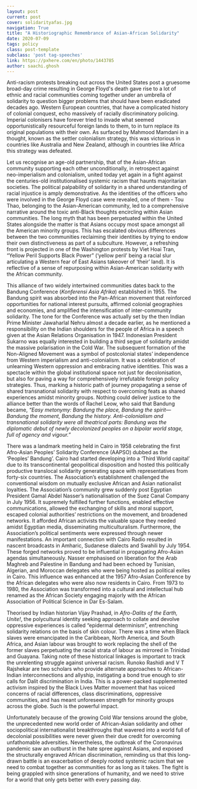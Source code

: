 ```yaml
---
layout: post
current: post
cover: solidarityafas.jpg
navigation: True
title: "A Historiographic Remembrance of Asian-African Solidarity"
date: 2020-07-09
tags: policy
class: post-template
subclass: 'post tag-speeches'
link: https://pxhere.com/en/photo/1443785
author: saachi.ghosh
---
```

Anti-racism protests breaking out across the United States post a gruesome broad-day crime resulting in George Floyd's death gave rise to a lot of ethnic and racial communities coming together under an umbrella of solidarity to question bigger problems that should have been eradicated decades ago. Western European countries, that have a complicated history of colonial conquest, echo massively of racially discriminatory policing. Imperial colonisers have forever tried to invade what seemed opportunistically resourceful foreign lands to them, to in turn replace its original populations with their own. As surfaced by Mahmood Mamdani in a thought, known as the settler colonialism strategy, this was victorious in countries like Australia and New Zealand, although in countries like Africa this strategy was defeated.

  

Let us recognise an age-old partnership, that of the Asian-African community supporting each other unconditionally, in retrospect against neo-imperialism and colonialism, united today yet again in a fight against the centuries-old institutionalised systemic racism that haunts majoritarian societies. The political palpability of solidarity in a shared understanding of racial injustice is amply demonstrative. As the identities of the officers who were involved in the George Floyd case were revealed, one of them - Tou Thao, belonging to the Asian-American community, led to a comprehensive narrative around the toxic anti-Black thoughts encircling within Asian communities. The long myth that has been perpetuated within the United States alongside the matter is that Asians occupy most space amongst all the American minority groups. This has escalated obvious differences between the two communities reclaiming their identities by trying to endow their own distinctiveness as part of a subculture. However, a refreshing front is projected in one of the Washington protests by Viet Hoai Tran, “Yellow Peril Supports Black Power” (‘yellow peril’ being a racial slur articulating a Western fear of East Asians takeover of ‘their’ land). It is reflective of a sense of repurposing within Asian-American solidarity with the African community.

  

This alliance of two widely intertwined communities dates back to the Bandung Conference (*Konferensi Asia Afrika*) established in 1955. The Bandung spirit was absorbed into the Pan-African movement that reinforced opportunities for national interest pursuits, affirmed colonial geographies and economies, and amplified the intensification of inter-community solidarity. The tone for the Conference was actually set by the then Indian Prime Minister Jawaharlal Nehru almost a decade earlier, as he mentioned a responsibility on the Indian shoulders for the people of Africa in a speech given at the Asian Relations Organisation in 1947. Indonesian President Sukarno was equally interested in building a third segue of solidarity amidst the massive polarisation in the Cold War. The subsequent formation of the Non-Aligned Movement was a symbol of postcolonial states’ independence from Western imperialism and anti-colonialism. It was a celebration of unlearning Western oppression and embracing native identities. This was a spectacle within the global institutional space not just for decolonisation, but also for paving a way for comprehensively irrefutable foreign policy strategies. Thus, marking a historic path of journey propagating a sense of shared transnational solidarity with respect to overcoming feats as shared experiences amidst minority groups. Nothing could deliver justice to the alliance better than the words of Rachel Leow, who said that Bandung became, *“Easy metonymy: Bandung the place, Bandung the spirit—Bandung the moment, Bandung the history. Anti-colonialism and transnational solidarity were all theatrical parts: Bandung was the diplomatic debut of newly decolonized peoples on a bipolar world stage, full of agency and vigour.”*

  

There was a landmark meeting held in Cairo in 1958 celebrating the first Afro-Asian Peoples’ Solidarity Conference (AAPSO) dubbed as the ‘Peoples’ Bandung’. Cairo had started developing into a ‘Third World capital’ due to its transcontinental geopolitical disposition and hosted this politically productive translocal solidarity generating space with representatives from forty-six countries. The Association’s establishment challenged the conventional wisdom on mutually exclusive African and Asian nationalist loyalties. The Association’s community grew suddenly post Egyptian President Gamal Abdel Nasser’s nationalisation of the Suez Canal Company in July 1956. It supremely fulfilled further functions, enabled effective communications, allowed the exchanging of skills and moral support, escaped colonial authorities’ restrictions on the movement, and broadened networks. It afforded African activists the valuable space they needed amidst Egyptian media, disseminating multiculturalism. Furthermore, the Association’s political sentiments were expressed through newer manifestations. An important connection with Cairo Radio resulted in nascent broadcasts in Amharic, Sudanese dialects and Swahili by July 1954. These forged networks proved to be influential in propagating Afro-Asian agendas simultaneously. Nasser emphasised on liberation for the Arab Maghreb and Palestine in Bandung and had been echoed by Tunisian, Algerian, and Moroccan delegates who were being hosted as political exiles in Cairo. This influence was enhanced at the 1957 Afro-Asian Conference by the African delegates who were also now residents in Cairo. From 1973 to 1980, the Association was transformed into a cultural and intellectual hub renamed as the African Society engaging majorly with the African Association of Political Science in Dar Es-Salam.

  

Theorised by Indian historian Vijay Prashad, in *Afro-Dalits of the Earth, Unite!*, the polycultural identity seeking approach to collate and devolve oppressive experiences is called “epidermal determinism”, entrenching solidarity relations on the basis of skin colour. There was a time when Black slaves were emancipated in the Caribbean, North America, and South Africa, and Asian labour was brought to work replacing the shell of the former slaves perpetuating the racial strata of labour as mirrored in Trinidad and Guayana. Taking note of these historical linkages is important to track the unrelenting struggle against universal racism. Runoko Rashidi and V T Rajshekar are two scholars who provide alternate approaches to African-Indian interconnections and allyship, instigating a bond true enough to stir calls for Dalit discrimination in India. This is a power-packed supplemented activism inspired by the Black Lives Matter movement that has voiced concerns of racial differences, class discriminations, oppressive communities, and has meant unforeseen strength for minority groups across the globe. Such is the powerful impact.

  

Unfortunately because of the growing Cold War tensions around the globe, the unprecedented new world order of African-Asian solidarity and other sociopolitical internationalist breakthroughs that wavered into a world full of decolonial possibilities were never given their due credit for overcoming unfathomable adversities. Nevertheless, the outbreak of the Coronavirus pandemic saw an outburst in the hate spree against Asians, and exposed the structurally engraved African discrimination, reminding us that this long-drawn battle is an exacerbation of deeply rooted systemic racism that we need to combat together as communities for as long as it takes. The fight is being grappled with since generations of humanity, and we need to strive for a world that only gets better with every passing day.
